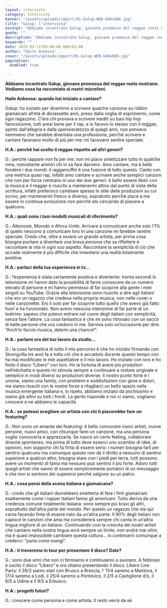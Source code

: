 ```yaml
---
layout: interviste
category: Interviste
banner: "/assets/uploads/import/01-Galup-WEB-640x808.jpg"
title: "Galup: l’intervista"
excerpt: "Abbiamo incontrato Galup, giovane promessa del reggae roots nostrano. Vediamo cosa ha raccontato ai nostri microfoni. Haile Anbessa: quando hai iniziato a cantare? Galup: ho iniziato per divertirmi a scrivere qualche canzone su riddim giamaicani all’età di diciassette anni, preso dalla voglia di esprimermi, come ogni ragazzino. C’era chi provava a scrivere inediti su basi…"
quote: ""
description: "Abbiamo incontrato Galup, giovane promessa del reggae roots nostrano. Vediamo cosa ha raccontato ai nostri microfoni. Haile Anbessa: quando hai iniziato a cantare? Galup: ho iniziato per divertirmi a scrivere qualche canzone su riddim giamaicani all’età di diciassette anni, preso dalla voglia di esprimermi, come ogni ragazzino. C’era chi provava a scrivere inediti su basi…"
keywords: ""
date: 2015-04-11T00:00:00.000+01:00
author: "Haile Anbessa"
cover: "/assets/uploads/import/01-Galup-WEB-640x808.jpg"
pagination:
  enabled: true

---
```


**[](https://hotmc.com/wp-content/uploads/2015/04/01-Galup-WEB.jpg)** 
**Abbiamo incontrato Galup, giovane promessa del reggae roots nostrano. Vediamo cosa ha raccontato ai nostri microfoni.**

**Haile Anbessa: quando hai iniziato a cantare?**

Galup: ho iniziato per divertirmi a scrivere qualche canzone su riddim giamaicani all’età di diciassette anni, preso dalla voglia di esprimermi, come ogni ragazzino. C’era chi provava a scrivere inediti su basi hip hop famosissime, tutti presi bene per il rap, e io facevo lo stesso con il reggae, spinto dall’allegria e dalla spensieratezza di quegli anni, non pensavo nemmeno che sarebbe diventata una professione, perché scrivere e cantare facevano molto di più per me: mi facevano sentire speciale.

**H.A.: perché hai scelto il reggae rispetto ad altri generi?**

G.: perché rappare non fa per me: non mi piace sintetizzare tutto in qualche rima, nonostante ammiri chi lo sa fare davvero. Amo cantare, ma è bello fondere i due mondi: il raggamuffin è una fusione di tutto questo. Canto con una metrica quasi rap, infatti amo cantare e scrivere anche semplici canzoni che non per forza rientrano in uno dei due generi: è bello essere liberi con la musica e il reggae è riuscito a mantenermi attivo dal punto di vista della scrittura, infatti preferisco cambiare spesso lo stile delle produzioni su cui scrivo, per mantenermi fresco e diverso, sopratutto perché piace a me essere in continua evoluzione non perché sto cercando di piacere a qualcuno.

**H.A.: quali sono i tuoi modelli musicali di riferimento?**

G.: Alborosie, Morodo e Africa Unite. Arrivare a comunicare anche solo l’1% di quello riescono a comunicare loro in una canzone mi farebbe sentire speciale. Credo che, oltre a essere un grande artista, per prima cosa bisogna puntare a diventare una brava persona che sa riflettere e raccontare la vita in ogni suo aspetto. Raccontare la semplicità di ciò che accade realmente è più difficile che inventarsi una realtà totalmente positiva.

 **H.A.: parlaci della tua esperienza in tv…**

G.: l’esperienza è stata certamente positiva e divertente: trenta secondi in televisione mi hanno dato la possibilità di farmi conoscere da un numero elevato di persone e mi hanno permesso di far scoprire alla gente i miei singoli su YouTube. Grazie alla televisione sono riuscito a dire agli italiani che ero un ragazzo che credeva nella propria musica, non nelle cover o nelle canzonette. Ero lì solo per far scoprire tutto quello che avevo già fatto fuori e ha funzionato. Non avevo nessuna intenzione di far parte di un teatrino: sapevo che potevo entrare nel cuore degli italiani con semplicità, senza fare l’attore. La cosa fantastica è che mi sono ritrovato con un sacco di belle persone che ora credono in me. Serviva solo un’occasione per dire: “Anch’io faccio musica, datemi una chance!”.

**H.A.: parlami ora del tuo lavoro da studio…**

G.: la cosa fantastica di tutto il mio percorso è che ho iniziato firmando con Strongvilla tre anni fa e tutto ciò che è accaduto durante questo tempo non ha mai modificato le mie aspettative e il mio lavoro. Ho iniziato con loro e ho finito il disco “Libero” con loro. Ho la fortuna di avere più produttori nell’etichetta e questo mi stimola sempre a continuare a restare originale e semplice in modi diversi su produzioni diverse. Il nostro punto forte è l unione, siamo una family, con problemi e soddisfazioni con gioie e dolori, ma siamo riusciti con le nostre forze a ritagliarci un bello spazio nella musica emergente italiana e, lo ripeto, abbiamo iniziato da pochissimo e siamo già attivi su tutti i fronti. La gente risponde e noi ci siamo, vogliamo crescere e ne abbiamo le capacità.

**H.A.: se potessi scegliere un artista con chi ti piacerebbe fare un featuring?**

G.: Non sono un amante dei featuring: è bello conoscere nuovi artisti, nuove persone, nuovi amici, con chiunque farei un canzone, ma una persona voglio conoscerla e apprezzarla. Se nasce un certo feeling, collaborare diventa spontaneo, ma prima di tutto deve esserci uno scambio di idee, di opinioni, non sopporto chi fa finta di essere serio: i numeri bisogna farli per sentirsi qualcuno ma comunque questo non dà il diritto a nessuno di sentirsi superiore a qualcun altro, bisogna stare con i piedi per terra, tutti possono avere un momento di fama ma nessuno può sentirsi il più forte. Adoro tutti quegli artisti che sanno di essere semplicemente portatori di un messaggio e che non si sentono dei supereroi perché salgono su un palco.

**H.A.: cosa pensi della scena italiana e giamaicana?**

G.: credo che gli italiani dovrebbero smetterla di fare i finti giamaicani esattamente come i rapper italiani fanno gli americani. Tutto deriva da una credenza comune totalmente italiana: sono sempre più bravi gli altri, soprattutto dall’altra parte del mondo. Per questo un ragazzo che sta qui canta facendo finta di essere nato da un’altra parte. Il 90% degli italiani non capisce le canzoni che ama ma considererà sempre chi canta in un’altra lingua migliore di un italiano. Continuando così la crescita dei nostri artisti che cantano nella nostra lingua avrà sempre un limite, non andrà mai oltre, ma è quasi impossibile cambiare questa cultura… io continuerò comunque a crederci: “parla come mangi”.

**H.A.: ti troveremo in tour per presentare il disco? Date?**

G.: sono due anni che non ci fermiamo e continuiamo a suonare. A febbraio è uscito il disco “Libero” e ora stiamo presentando il disco. Libero Live Party: il 28/3 siamo stati con Brusco a Brescia, l’ 11/4 saremo a Mantova, il 17/4 saremo a Lodi, il 25/4 saremo a Pontevico, il 2/5 a Castiglione d/s, il 6/5 a Udine e il 9/5 a Erbusco.

**H.A.: progetti futuri?**

G.: crescere come persona e come artista. Il resto verrà da sé